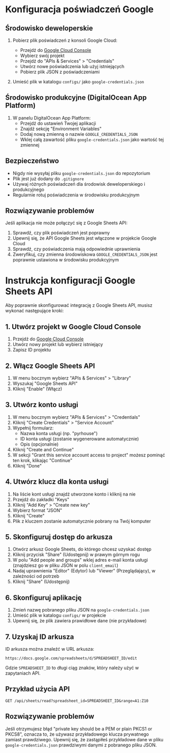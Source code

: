 # Konfiguracja poświadczeń Google

## Środowisko deweloperskie

1. Pobierz plik poświadczeń z konsoli Google Cloud:
   - Przejdź do [Google Cloud Console](https://console.cloud.google.com/)
   - Wybierz swój projekt
   - Przejdź do "APIs & Services" > "Credentials"
   - Utwórz nowe poświadczenia lub użyj istniejących
   - Pobierz plik JSON z poświadczeniami

2. Umieść plik w katalogu `configs/` jako `google-credentials.json`

## Środowisko produkcyjne (DigitalOcean App Platform)

1. W panelu DigitalOcean App Platform:
   - Przejdź do ustawień Twojej aplikacji
   - Znajdź sekcję "Environment Variables"
   - Dodaj nową zmienną o nazwie `GOOGLE_CREDENTIALS_JSON`
   - Wklej całą zawartość pliku `google-credentials.json` jako wartość tej zmiennej

## Bezpieczeństwo

- Nigdy nie wysyłaj pliku `google-credentials.json` do repozytorium
- Plik jest już dodany do `.gitignore`
- Używaj różnych poświadczeń dla środowisk deweloperskiego i produkcyjnego
- Regularnie rotuj poświadczenia w środowisku produkcyjnym

## Rozwiązywanie problemów

Jeśli aplikacja nie może połączyć się z Google Sheets API:
1. Sprawdź, czy plik poświadczeń jest poprawny
2. Upewnij się, że API Google Sheets jest włączone w projekcie Google Cloud
3. Sprawdź, czy poświadczenia mają odpowiednie uprawnienia
4. Zweryfikuj, czy zmienna środowiskowa `GOOGLE_CREDENTIALS_JSON` jest poprawnie ustawiona w środowisku produkcyjnym

# Instrukcja konfiguracji Google Sheets API

Aby poprawnie skonfigurować integrację z Google Sheets API, musisz wykonać następujące kroki:

## 1. Utwórz projekt w Google Cloud Console

1. Przejdź do [Google Cloud Console](https://console.cloud.google.com/)
2. Utwórz nowy projekt lub wybierz istniejący
3. Zapisz ID projektu

## 2. Włącz Google Sheets API

1. W menu bocznym wybierz "APIs & Services" > "Library"
2. Wyszukaj "Google Sheets API"
3. Kliknij "Enable" (Włącz)

## 3. Utwórz konto usługi

1. W menu bocznym wybierz "APIs & Services" > "Credentials"
2. Kliknij "Create Credentials" > "Service Account"
3. Wypełnij formularz:
   - Nazwa konta usługi (np. "pyrhouse")
   - ID konta usługi (zostanie wygenerowane automatycznie)
   - Opis (opcjonalnie)
4. Kliknij "Create and Continue"
5. W sekcji "Grant this service account access to project" możesz pominąć ten krok, klikając "Continue"
6. Kliknij "Done"

## 4. Utwórz klucz dla konta usługi

1. Na liście kont usługi znajdź utworzone konto i kliknij na nie
2. Przejdź do zakładki "Keys"
3. Kliknij "Add Key" > "Create new key"
4. Wybierz format "JSON"
5. Kliknij "Create"
6. Plik z kluczem zostanie automatycznie pobrany na Twój komputer

## 5. Skonfiguruj dostęp do arkusza

1. Otwórz arkusz Google Sheets, do którego chcesz uzyskać dostęp
2. Kliknij przycisk "Share" (Udostępnij) w prawym górnym rogu
3. W polu "Add people and groups" wklej adres e-mail konta usługi (znajdziesz go w pliku JSON w polu `client_email`)
4. Nadaj uprawnienia "Editor" (Edytor) lub "Viewer" (Przeglądający), w zależności od potrzeb
5. Kliknij "Share" (Udostępnij)

## 6. Skonfiguruj aplikację

1. Zmień nazwę pobranego pliku JSON na `google-credentials.json`
2. Umieść plik w katalogu `configs/` w projekcie
3. Upewnij się, że plik zawiera prawidłowe dane (nie przykładowe)

## 7. Uzyskaj ID arkusza

ID arkusza można znaleźć w URL arkusza:
```
https://docs.google.com/spreadsheets/d/SPREADSHEET_ID/edit
```
Gdzie `SPREADSHEET_ID` to długi ciąg znaków, który należy użyć w zapytaniach API.

## Przykład użycia API

```
GET /api/sheets/read?spreadsheet_id=SPREADSHEET_ID&range=A1:Z10
```

## Rozwiązywanie problemów

Jeśli otrzymujesz błąd "private key should be a PEM or plain PKCS1 or PKCS8", oznacza to, że używasz przykładowego klucza prywatnego zamiast prawdziwego. Upewnij się, że zastąpiłeś przykładowe dane w pliku `google-credentials.json` prawdziwymi danymi z pobranego pliku JSON. 